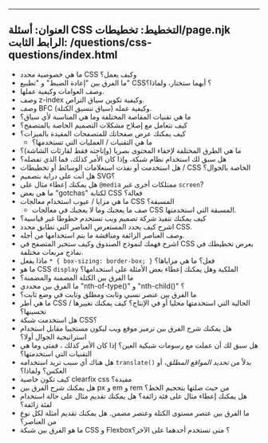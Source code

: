 ***

## العنوان: أسئلة CSS&#xA;التخطيط: تخطيطات/page.njk&#xA;الرابط الثابت: /questions/css-questions/index.html

*   ما هي خصوصية محدد CSS وكيف يعمل؟
*   ما الفرق بين "إعادة الضبط" و "تطبيع" CSS؟ أيهما ستختار، ولماذا؟
*   وصف العوامات وكيفية عملها.
*   وصف z-index وكيفية تكوين سياق التراص.
*   وصف BFC (سياق تنسيق الكتلة) وكيفية عمله.
*   ما هي تقنيات المقاصة المختلفة وما هي المناسبة لأي سياق؟
*   كيف تتعامل مع إصلاح مشكلات التصميم الخاصة بالمتصفح؟
*   كيف يمكنك عرض صفحاتك للمتصفحات المقيدة بالميزات؟
    *   ما هي التقنيات / العمليات التي تستخدمها؟
*   ما هي الطرق المختلفة لإخفاء المحتوى بصريا (وإتاحته فقط لقارئات الشاشة)؟
*   هل سبق لك استخدام نظام شبكة، وإذا كان الأمر كذلك، فما الذي تفضله؟
*   هل استخدمت أو نفذت استعلامات الوسائط أو تخطيطات / CSS الخاصة بالجوال؟
*   هل أنت على دراية بتصميم SVG؟
*   هل يمكنك إعطاء مثال على `@media` ممتلكات أخرى غير `screen`?
*   ما هي بعض "gotchas" لكتابة CSS فعالة؟
*   ما هي مزايا / عيوب استخدام معالجات CSS المسبقة؟
    *   صف ما يعجبك وما لا يعجبك في معالجات CSS المسبقة التي استخدمتها.
*   كيف يمكنك تنفيذ شركة تصميم ويب تستخدم خطوطا غير قياسية؟
*   اشرح كيف يحدد المستعرض العناصر التي تطابق محدد CSS.
*   وصف العناصر الزائفة ومناقشة ما يتم استخدامها من أجله.
*   اشرح فهمك لنموذج الصندوق وكيف ستخبر المتصفح في CSS بعرض تخطيطك في نماذج مربعات مختلفة.
*   ماذا يفعل `* { box-sizing: border-box; }` فعل؟ ما هي مزاياها؟
*   ما هو CSS `display` الملكية وهل يمكنك إعطاء بعض الأمثلة على استخدامها؟
*   ما الفرق بين الكتلة المضمنة والمضمنة؟
*   ما الفرق بين محددي "nth-of-type()" و "nth-child()" ؟
*   ما الفرق بين عنصر نسبي وثابت ومطلق وثابت في وضع ثابت؟
*   ما هي أطر CSS الحالية التي استخدمتها محليا أو في الإنتاج؟ كيف يمكنك تغييرها / تحسينها؟
*   هل استخدمت شبكة CSS؟
*   هل يمكنك شرح الفرق بين ترميز موقع ويب ليكون مستجيبا مقابل استخدام استراتيجية الجوال أولا؟
*   هل سبق لك أن عملت مع رسومات شبكية العين؟ إذا كان الأمر كذلك ، فمتى وما هي التقنيات التي استخدمتها؟
*   هل هناك أي سبب تريد استخدامه `translate()` بدلاً من *تحديد المواقع المطلق*، أو العكس؟ ولماذا؟
*   كيف تكون خاصية clearfix css مفيدة؟
*   هل يمكنك شرح الفرق بين px و em و rem من حيث صلتها بتحجيم الخط؟
*   هل يمكنك إعطاء مثال على فئة زائفة؟ هل يمكنك تقديم مثال على حالة استخدام لفئة زائفة؟
*   ما الفرق بين عنصر مستوى الكتلة وعنصر مضمن. هل يمكنك تقديم أمثلة لكل نوع من العناصر؟
*   ما هو الفرق بين شبكة CSS و Flexbox؟ متى تستخدم أحدهما على الآخر؟
